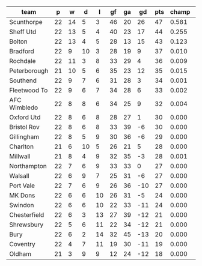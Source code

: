|     team     | p  | w  | d  | l  | gf | ga | gd  | pts | champ | top2  | top3  | top4  |  5-7  | bot4  | bot3  | bot2  |
|--------------|----|----|----|----|----|----|-----|-----|-------|-------|-------|-------|-------|-------|-------|-------|
| Scunthorpe   | 22 | 14 |  5 |  3 | 46 | 20 |  26 |  47 | 0.581 | 0.833 | 0.934 | 0.972 | 0.026 | 0.000 | 0.000 | 0.000|
| Sheff Utd    | 22 | 13 |  5 |  4 | 40 | 23 |  17 |  44 | 0.255 | 0.607 | 0.811 | 0.908 | 0.079 | 0.000 | 0.000 | 0.000|
| Bolton       | 22 | 13 |  4 |  5 | 28 | 13 |  15 |  43 | 0.123 | 0.352 | 0.629 | 0.790 | 0.169 | 0.000 | 0.000 | 0.000|
| Bradford     | 22 |  9 | 10 |  3 | 28 | 19 |   9 |  37 | 0.010 | 0.050 | 0.131 | 0.268 | 0.391 | 0.000 | 0.000 | 0.000|
| Rochdale     | 22 | 11 |  3 |  8 | 33 | 29 |   4 |  36 | 0.009 | 0.044 | 0.136 | 0.273 | 0.374 | 0.000 | 0.000 | 0.000|
| Peterborough | 21 | 10 |  5 |  6 | 35 | 23 |  12 |  35 | 0.015 | 0.069 | 0.185 | 0.343 | 0.388 | 0.000 | 0.000 | 0.000|
| Southend     | 22 |  9 |  7 |  6 | 31 | 28 |   3 |  34 | 0.001 | 0.004 | 0.019 | 0.054 | 0.210 | 0.006 | 0.003 | 0.001|
| Fleetwood To | 22 |  9 |  6 |  7 | 34 | 28 |   6 |  33 | 0.002 | 0.007 | 0.028 | 0.072 | 0.237 | 0.005 | 0.002 | 0.001|
| AFC Wimbledo | 22 |  8 |  8 |  6 | 34 | 25 |   9 |  32 | 0.004 | 0.026 | 0.082 | 0.178 | 0.351 | 0.001 | 0.001 | 0.000|
| Oxford Utd   | 22 |  8 |  6 |  8 | 28 | 27 |   1 |  30 | 0.000 | 0.002 | 0.010 | 0.028 | 0.154 | 0.013 | 0.006 | 0.003|
| Bristol Rov  | 22 |  8 |  6 |  8 | 33 | 39 |  -6 |  30 | 0.000 | 0.001 | 0.004 | 0.012 | 0.080 | 0.045 | 0.023 | 0.010|
| Gillingham   | 22 |  8 |  5 |  9 | 30 | 36 |  -6 |  29 | 0.000 | 0.001 | 0.003 | 0.009 | 0.070 | 0.055 | 0.030 | 0.015|
| Charlton     | 21 |  6 | 10 |  5 | 26 | 21 |   5 |  28 | 0.000 | 0.001 | 0.007 | 0.023 | 0.129 | 0.019 | 0.008 | 0.004|
| Millwall     | 21 |  8 |  4 |  9 | 32 | 35 |  -3 |  28 | 0.001 | 0.006 | 0.020 | 0.057 | 0.208 | 0.009 | 0.004 | 0.001|
| Northampton  | 22 |  7 |  6 |  9 | 33 | 33 |   0 |  27 | 0.000 | 0.000 | 0.002 | 0.008 | 0.062 | 0.053 | 0.029 | 0.014|
| Walsall      | 22 |  6 |  9 |  7 | 25 | 31 |  -6 |  27 | 0.000 | 0.000 | 0.000 | 0.002 | 0.022 | 0.129 | 0.080 | 0.040|
| Port Vale    | 22 |  7 |  6 |  9 | 26 | 36 | -10 |  27 | 0.000 | 0.000 | 0.001 | 0.003 | 0.026 | 0.127 | 0.076 | 0.038|
| MK Dons      | 22 |  6 |  6 | 10 | 26 | 31 |  -5 |  24 | 0.000 | 0.000 | 0.000 | 0.001 | 0.016 | 0.184 | 0.112 | 0.061|
| Swindon      | 22 |  6 |  6 | 10 | 22 | 33 | -11 |  24 | 0.000 | 0.000 | 0.000 | 0.000 | 0.004 | 0.394 | 0.276 | 0.167|
| Chesterfield | 22 |  6 |  3 | 13 | 27 | 39 | -12 |  21 | 0.000 | 0.000 | 0.000 | 0.000 | 0.001 | 0.577 | 0.454 | 0.311|
| Shrewsbury   | 22 |  5 |  6 | 11 | 22 | 34 | -12 |  21 | 0.000 | 0.000 | 0.000 | 0.000 | 0.001 | 0.546 | 0.419 | 0.288|
| Bury         | 22 |  6 |  2 | 14 | 32 | 45 | -13 |  20 | 0.000 | 0.000 | 0.000 | 0.000 | 0.001 | 0.587 | 0.461 | 0.319|
| Coventry     | 22 |  4 |  7 | 11 | 19 | 30 | -11 |  19 | 0.000 | 0.000 | 0.000 | 0.000 | 0.000 | 0.659 | 0.540 | 0.397|
| Oldham       | 21 |  3 |  9 |  9 | 12 | 24 | -12 |  18 | 0.000 | 0.000 | 0.000 | 0.000 | 0.001 | 0.590 | 0.475 | 0.331|
